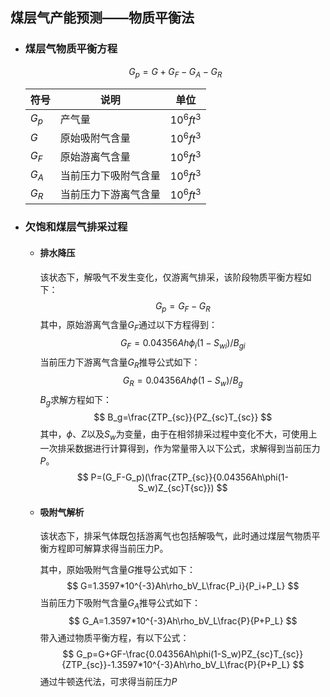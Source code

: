 ## 煤层气产能预测——物质平衡法

- ### 煤层气物质平衡方程

  $$
  G_p=G+G_F-G_A-G_R
  $$

  | 符号  | 说明                 | 单位       |
  | ----- | -------------------- | ---------- |
  | $G_p$ | 产气量               | $10^6ft^3$ |
  | $G$   | 原始吸附气含量       | $10^6ft^3$ |
  | $G_F$ | 原始游离气含量       | $10^6ft^3$ |
  | $G_A$ | 当前压力下吸附气含量 | $10^6ft^3$ |
  | $G_R$ | 当前压力下游离气含量 | $10^6ft^3$ |

- ### 欠饱和煤层气排采过程

  - #### 排水降压

    该状态下，解吸气不发生变化，仅游离气排采，该阶段物质平衡方程如下：
    $$
    G_p=G_F-G_R
    $$
    其中，原始游离气含量$G_F$通过以下方程得到：
    $$
    G_F=0.04356Ah\phi_i(1-S_{wi})/B_{gi}
    $$
    当前压力下游离气含量$G_R$推导公式如下：
    $$
    G_R=0.04356Ah\phi(1-S_w)/B_g
    $$
    $B_g$求解方程如下：
    $$
    B_g=\frac{ZTP_{sc}}{PZ_{sc}T_{sc}}
    $$
    其中，$\phi$、$Z$以及$S_w$为变量，由于在相邻排采过程中变化不大，可使用上一次排采数据进行计算得到，作为常量带入以下公式，求解得到当前压力$P$。
    $$
    P=(G_F-G_p)(\frac{ZTP_{sc}}{0.04356Ah\phi(1-S_w)Z_{sc}T{sc}})
    $$
    

  - #### 吸附气解析

    该状态下，排采气体既包括游离气也包括解吸气，此时通过煤层气物质平衡方程即可解算求得当前压力P。

    其中，原始吸附气含量$G$推导公式如下：
    $$
    G=1.3597*10^{-3}Ah\rho_bV_L\frac{P_i}{P_i+P_L}
    $$
    当前压力下吸附气含量$G_A$推导公式如下：
    $$
    G_A=1.3597*10^{-3}Ah\rho_bV_L\frac{P}{P+P_L}
    $$
    带入通过物质平衡方程，有以下公式：
    $$
    G_p=G+GF-\frac{0.04356Ah\phi(1-S_w)PZ_{sc}T_{sc}}{ZTP_{sc}}-1.3597*10^{-3}Ah\rho_bV_L\frac{P}{P+P_L}
    $$
    通过牛顿迭代法，可求得当前压力$P$

